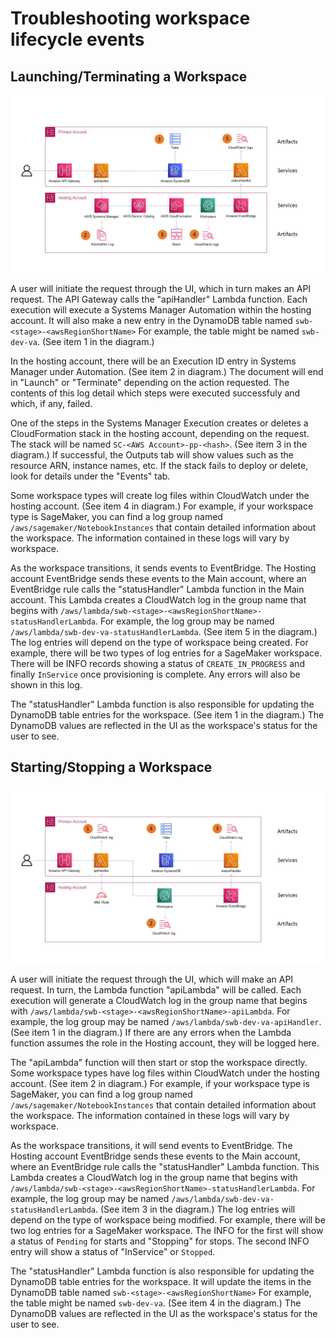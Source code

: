 # Troubleshooting workspace lifecycle events

## Launching/Terminating a Workspace

![Diagram 1 - worfklow for Launching/Terminating a workspace](./launch-terminate-workflow.jpg)

A user will initiate the request through the UI, which in turn makes an API request.  The API Gateway calls the "apiHandler" Lambda function.  Each execution will execute a Systems Manager Automation within the hosting account.  It will also make a new entry in the DynamoDB table named `swb-<stage>-<awsRegionShortName>` For example, the table might be named `swb-dev-va`.  (See item 1 in the diagram.)

In the hosting account, there will be an Execution ID entry in Systems Manager under Automation.  (See item 2 in diagram.)  The document will end in "Launch" or "Terminate" depending on the action requested.  The contents of this log detail which steps were executed successfuly and which, if any, failed.

One of the steps in the Systems Manager Execution creates or deletes a CloudFormation stack in the hosting account, depending on the request.  The stack will be named `SC-<AWS Account>-pp-<hash>`.  (See item 3 in the diagram.)  If successful, the Outputs tab will show values such as the resource ARN, instance names, etc.  If the stack fails to deploy or delete, look for details under the "Events" tab.

Some workspace types will create log files within CloudWatch under the hosting account.  (See item 4 in diagram.)  For example, if your workspace type is SageMaker, you can find a log group named `/aws/sagemaker/NotebookInstances` that contain detailed information about the workspace.  The information contained in these logs will vary by workspace.

As the workspace transitions, it sends events to EventBridge.  The Hosting account EventBridge sends these events to the Main account, where an EventBridge rule calls the "statusHandler" Lambda function in the Main account.  This Lambda creates a CloudWatch log in the group name that begins with `/aws/lambda/swb-<stage>-<awsRegionShortName>-statusHandlerLambda`.  For example, the log group may be named `/aws/lambda/swb-dev-va-statusHandlerLambda`.  (See item 5 in the diagram.)  The log entries will depend on the type of workspace being created.  For example, there will be two types of log entries for a SageMaker workspace.  There will be INFO records showing a status of `CREATE_IN_PROGRESS` and finally `InService` once provisioning is complete.  Any errors will also be shown in this log.

The "statusHandler" Lambda function is also responsible for updating the DynamoDB table entries for the workspace.  (See item 1 in the diagram.)  The DynamoDB values are reflected in the UI as the workspace's status for the user to see.


## Starting/Stopping a Workspace ##

![Diagram 2 - worfklow for Starting/Stopping a workspace](./start-stop-workflow.jpg)

A user will initiate the request through the UI, which will make an API request.  In turn, the Lambda function "apiLambda" will be called.  Each execution will generate a CloudWatch log in the group name that begins with `/aws/lambda/swb-<stage>-<awsRegionShortName>-apiLambda`.  For example, the log group may be named `/aws/lambda/swb-dev-va-apiHandler`.  (See item 1 in the diagram.)  If there are any errors when the Lambda function assumes the role in the Hosting account, they will be logged here.

The "apiLambda" function will then start or stop the workspace directly.  Some workspace types have log files within CloudWatch under the hosting account.  (See item 2 in diagram.)  For example, if your workspace type is SageMaker, you can find a log group named `/aws/sagemaker/NotebookInstances` that contain detailed information about the workspace.  The information contained in these logs will vary by workspace.

As the workspace transitions, it will send events to EventBridge.  The Hosting account EventBridge sends these events to the Main account, where an EventBridge rule calls the "statusHandler" Lambda function.  This Lambda creates a CloudWatch log in the group name that begins with `/aws/lambda/swb-<stage>-<awsRegionShortName>-statusHandlerLambda`.  For example, the log group may be named `/aws/lambda/swb-dev-va-statusHandlerLambda`.  (See item 3 in the diagram.)  The log entries will depend on the type of workspace being modified.  For example, there will be two log entries for a SageMaker workspace.  The INFO for the first will show a status of `Pending` for starts and "Stopping" for stops.  The second INFO entry will show a status of "InService" or `Stopped`.

The "statusHandler" Lambda function is also responsible for updating the DynamoDB table entries for the workspace.  It will update the items in the DynamoDB table named `swb-<stage>-<awsRegionShortName>` For example, the table might be named `swb-dev-va`.  (See item 4 in the diagram.)  The DynamoDB values are reflected in the UI as the workspace's status for the user to see.